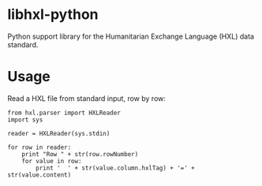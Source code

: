 libhxl-python
=============

Python support library for the Humanitarian Exchange Language (HXL) data standard.

# Usage

Read a HXL file from standard input, row by row:

```
from hxl.parser import HXLReader
import sys

reader = HXLReader(sys.stdin)

for row in reader:
    print "Row " + str(row.rowNumber)
    for value in row:
        print '  ' + str(value.column.hxlTag) + '=' + str(value.content)
```
